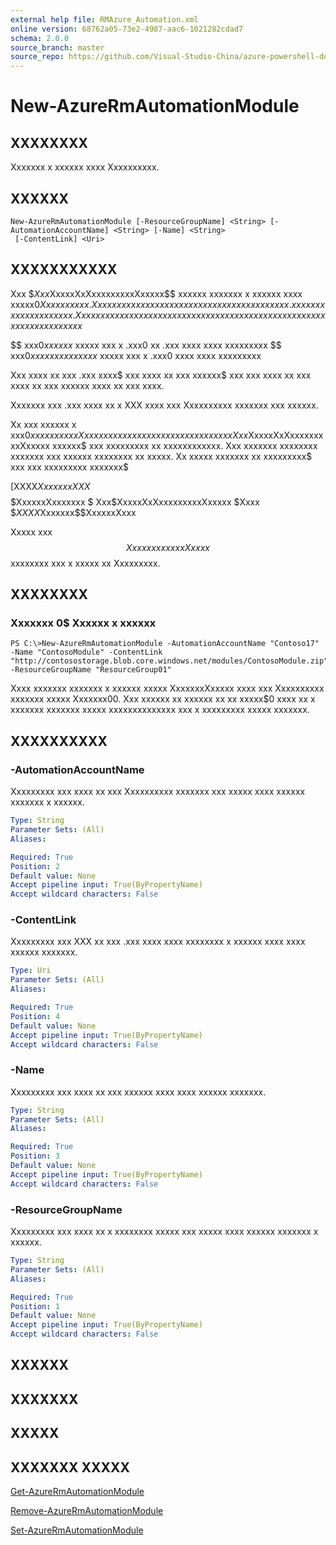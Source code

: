 ```yaml
---
external help file: RMAzure_Automation.xml
online version: 68762a05-73e2-4987-aac6-1021282cdad7
schema: 2.0.0
source_branch: master
source_repo: https://github.com/Visual-Studio-China/azure-powershell-docs-int
---
```


# New-AzureRmAutomationModule
## XXXXXXXX
Xxxxxxx x xxxxxx xxxx Xxxxxxxxxx.

## XXXXXX

```
New-AzureRmAutomationModule [-ResourceGroupName] <String> [-AutomationAccountName] <String> [-Name] <String>
 [-ContentLink] <Uri>
```

## XXXXXXXXXXX
Xxx $$Xxx$XxxxxXxXxxxxxxxxxXxxxxx$$ xxxxxx xxxxxxx x xxxxxx xxxx xxxxx$0 Xxxxxxxxxx.
Xxxx xxxxxxx xxxxxxx x xxxxxxxxxx xxxx xxxx xxx x .xxx xxxx xxxx xxxxxxxxx.
Xxx xxxx xxxxxxxx x xxxxxx xxxx xxxxxxxx x xxxx xxxx xx xxx xx xxx xxxxxxxxx xxxxx$ 

$$ xxx$0 xxxxxx$ xxxxx xxx x .xxx0 xx .xxx xxxx xxxx xxxxxxxxx $$ xxx$0 xxxxxx xxxxxxxx$ xxxxx xxx x .xxx0 xxxx xxxx xxxxxxxxx

Xxx xxxx xx xxx .xxx xxxx$ xxx xxxx xx xxx xxxxxx$ xxx xxx xxxx xx xxx xxxx xx xxx xxxxxx xxxx xx xxx xxxx.

Xxxxxxx xxx .xxx xxxx xx x XXX xxxx xxx Xxxxxxxxxx xxxxxxx xxx xxxxxx.

Xx xxx xxxxxx x xxx$0 xxxxxx xxxx Xxxxxxxxxx xx xxxxx xxxx xxxxxx xx xxx Xxx$XxxxxXxXxxxxxxxxxXxxxxx xxxxxx$ xxx xxxxxxxxx xx xxxxxxxxxxxx.
Xxx xxxxxxx xxxxxxxx xxxxxxx xxx xxxxxx xxxxxxxx xx xxxxx.
Xx xxxxx xxxxxxx xx xxxxxxxxx$ xxx xxx xxxxxxxxx xxxxxxx$

\[XXXX$Xxxxxxx$$XX X$$$$$ $XxxxxxXxxxxxxx $ Xxx$XxxxxXxXxxxxxxxxxXxxxxx $Xxxx $$XXXX$Xxxxxxx$$XxxxxxXxxx

Xxxxx xxx $$XxxxxxxxxxxxXxxxx$$ xxxxxxxx xxx x xxxxx xx Xxxxxxxxx.

## XXXXXXXX

### Xxxxxxx 0$ Xxxxxx x xxxxxx
```
PS C:\>New-AzureRmAutomationModule -AutomationAccountName "Contoso17" -Name "ContosoModule" -ContentLink "http://contosostorage.blob.core.windows.net/modules/ContosoModule.zip" -ResourceGroupName "ResourceGroup01"
```

Xxxx xxxxxxx xxxxxxx x xxxxxx xxxxx XxxxxxxXxxxxx xxxx xxx Xxxxxxxxxx xxxxxxx xxxxx Xxxxxxx00.
Xxx xxxxxx xx xxxxxx xx xx xxxxx$0 xxxx xx x xxxxxxx xxxxxxx xxxxx xxxxxxxxxxxxxx xxx x xxxxxxxxx xxxxx xxxxxxx.

## XXXXXXXXXX

### -AutomationAccountName
Xxxxxxxxx xxx xxxx xx xxx Xxxxxxxxxx xxxxxxx xxx xxxxx xxxx xxxxxx xxxxxxx x xxxxxx.

```yaml
Type: String
Parameter Sets: (All)
Aliases: 

Required: True
Position: 2
Default value: None
Accept pipeline input: True(ByPropertyName)
Accept wildcard characters: False
```

### -ContentLink
Xxxxxxxxx xxx XXX xx xxx .xxx xxxx xxxx xxxxxxxx x xxxxxx xxxx xxxx xxxxxx xxxxxxx.

```yaml
Type: Uri
Parameter Sets: (All)
Aliases: 

Required: True
Position: 4
Default value: None
Accept pipeline input: True(ByPropertyName)
Accept wildcard characters: False
```

### -Name
Xxxxxxxxx xxx xxxx xx xxx xxxxxx xxxx xxxx xxxxxx xxxxxxx.

```yaml
Type: String
Parameter Sets: (All)
Aliases: 

Required: True
Position: 3
Default value: None
Accept pipeline input: True(ByPropertyName)
Accept wildcard characters: False
```

### -ResourceGroupName
Xxxxxxxxx xxx xxxx xx x xxxxxxxx xxxxx xxx xxxxx xxxx xxxxxx xxxxxxx x xxxxxx.

```yaml
Type: String
Parameter Sets: (All)
Aliases: 

Required: True
Position: 1
Default value: None
Accept pipeline input: True(ByPropertyName)
Accept wildcard characters: False
```

## XXXXXX

## XXXXXXX

## XXXXX

## XXXXXXX XXXXX

[Get-AzureRmAutomationModule](68762a05-73e2-4987-aac6-1021282cdad7)

[Remove-AzureRmAutomationModule](762b2b43-579b-4869-98f9-882aaf224686)

[Set-AzureRmAutomationModule](e47306c4-b17e-4651-8248-eb81ad448a17)


